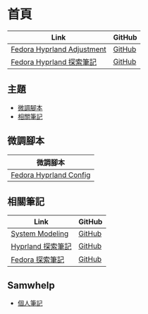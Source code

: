 

# 首頁

| Link | GitHub |
| ---- | ------ |
| [Fedora Hyprland Adjustment](https://samwhelp.github.io/fedora-hyprland-adjustment/) | [GitHub](https://github.com/samwhelp/fedora-hyprland-adjustment) |
| [Fedora Hyprland 探索筆記](https://samwhelp.github.io/note-about-fedora-hyprland/) | [GitHub](https://github.com/samwhelp/note-about-fedora-hyprland) |




## 主題

* [微調腳本](#微調腳本)
* [相關筆記](#相關筆記)




## 微調腳本

| 微調腳本 |
| -------- |
| [Fedora Hyprland Config](https://github.com/samwhelp/fedora-hyprland-adjustment/tree/main/prototype/main/hyprland-config/Main) |




## 相關筆記

| Link | GitHub |
| ---- | ------ |
| [System Modeling](https://samwhelp.github.io/system-modeling/) | [GitHub](https://github.com/samwhelp/system-modeling) |
| [Hyprland 探索筆記](https://samwhelp.github.io/note-about-hyprland/) | [GitHub](https://github.com/samwhelp/note-about-hyprland) |
| [Fedora 探索筆記](https://samwhelp.github.io/note-about-fedora/) | [GitHub](https://github.com/samwhelp/note-about-fedora) |




## Samwhelp

* [個人筆記](https://samwhelp.github.io/book/)
